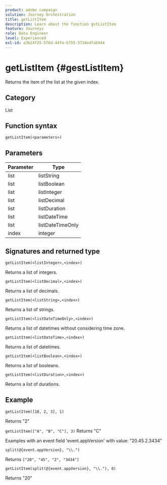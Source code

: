```yaml
---
product: adobe campaign
solution: Journey Orchestration
title: getListItem
description: Learn about the function gstListItem
feature: Journeys
role: Data Engineer
level: Experienced
exl-id: a3b24f25-5f6d-44fe-b755-3734e4fab944
---
```

# getListItem {#gestListItem}

Returns the item of the list at the given index.

## Category

List

## Function syntax

`getListItem(<parameters>)`

## Parameters

| Parameter | Type             |
|-----------|------------------|
| list      | listString       |
| list      | listBoolean      |
| list      | listInteger      |
| list      | listDecimal      |
| list      | listDuration     |
| list      | listDateTime     |
| list      | listDateTimeOnly |
| index   | integer          |

## Signatures and returned type

`getListItem(<listInteger>,<index>)`

Returns a list of integers.

`getListItem(<listDecimal>,<index>)`

Returns a list of decimals.

`getListItem(<listString>,<index>)`

Returns a list of strings.

`getListItem(<listDateTimeOnly>,<index>)`

Returns a list of datetimes without considering time zone.

`getListItem(<listDateTime>,<index>)`

Returns a list of datetimes.

`getListItem(<listBoolean>,<index>)`

Returns a list of booleans.

`getListItem(<listDuration>,<index>)`

Returns a list of durations.

## Example

`getListItem([10, 2, 3], 1)`

Returns "2"

`getListItem(["A", "B", "C"], 3)`
Returns "C"

Examples with an event field 'event.appVersion' with value: "20.45.2.3434"

`split(@{event.appVersion}, "\\.")`

Returns `["20", "45", "2", "3434"]`

`getListItem(split(@{event.appVersion}, "\\."), 0)`

Returns "20"

